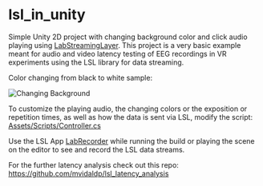 # lsl_in_unity

Simple Unity 2D project with changing background color and click audio playing using [LabStreamingLayer](https://github.com/sccn/labstreaminglayer). This project is a very basic example meant for audio and video latency testing of EEG recordings in VR experiments using the LSL library for data streaming.

Color changing from black to white sample:

![Changing Background](https://raw.githubusercontent.com/mvidaldp/lsl_latency_analysis/master/img/background.gif)

To customize the playing audio, the changing colors or the exposition or repetition times, as well as how the data is sent via LSL, modify the script: [Assets/Scripts/Controller.cs](https://github.com/mvidaldp/lsl_in_unity/blob/master/Assets/Scripts/Controller.cs)

Use the LSL App [LabRecorder](https://github.com/labstreaminglayer/App-LabRecorder/releases) while running the build or playing the scene on the editor to see and record the LSL data streams.

For the further latency analysis check out this repo: https://github.com/mvidaldp/lsl_latency_analysis
